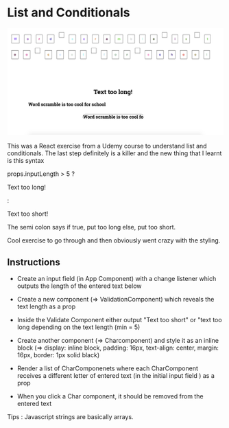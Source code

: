 # List and Conditionals 

![](public/1.png)

This was a React exercise from a Udemy course to understand list and conditionals. The last step definitely is a killer and the new thing that I learnt is this syntax

 props.inputLength > 5 ?
<p> Text too long! </p> : <p> Text too short! </p>

The semi colon says if true, put too long else, put too short.

Cool exercise to go through and then obviously went crazy with the styling. 


## Instructions 

- Create an input field (in App Component) with a change listener which outputs the length of the entered text below 

- Create a new component (=> ValidationComponent) which reveals the text length as a prop 

- Inside the Validate Component either output "Text too short" or "text too long depending on the text length (min = 5)

- Create another component (=> Charcomponent) and style it as an inline block (=> display: inline block, padding: 16px, text-align: center, margin: 16px, border: 1px solid black)

- Render a list of CharComponenets where each CharComponent receives a different letter of entered text (in the initial input field ) as a prop 

- When you click a Char component, it should be removed from the entered text

Tips : Javascript strings are basically arrays. 